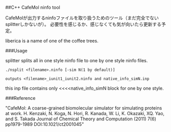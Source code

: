 ##C++ CafeMol ninfo tool

CafeMolが出力するninfoファイルを取り扱うためのツール（まだ完全でないsplitterしかないが）。
必要性を感じるか、感じなくても気が向いたら更新する予定。

liberica is a name of one of the coffee trees.

###Usage

splitter splits all in one style ninfo file to one by one style ninfo files.

`./nsplit <filename>.ninfo [-sim N(1 by default)]`

`outputs <filename>_iunit1_iunit2.ninfo and native_info_simN.inp`

this inp file contains only <<<<native_info_simN block for one by one style.

###Reference

 "CafeMol: A coarse-grained biomolecular simulator for simulating proteins at work. H. Kenzaki, N. Koga, N. Hori, R. Kanada, W. Li, K. Okazaki, XQ. Yao, and S. Takada Journal of Chemical Theory and Computation (2011) 7(6) pp1979-1989 DOI:10.1021/ct2001045"
